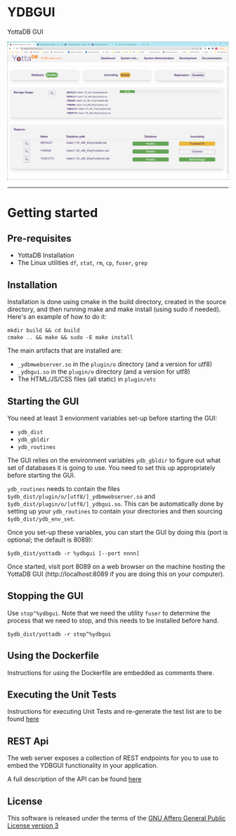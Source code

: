 <!--
/****************************************************************
 *                                                              *
 * Copyright (c) 2022 YottaDB LLC and/or its subsidiaries.      *
 * All rights reserved.                                         *
 *                                                              *
 * This source code contains the intellectual property          *
 * of its copyright holder(s), and is made available            *
 * under a license.  If you do not know the terms of            *
 * the license, please stop and do not read further.            *
 *                                                              *
 ****************************************************************/
-->

# YDBGUI

YottaDB GUI

![main_screen](docs/main-screen.png)

<hr>

# Getting started

## Pre-requisites

* YottaDB Installation
* The Linux utilities `df`, `stat`, `rm`, `cp`, `fuser`, `grep`

## Installation
Installation is done using cmake in the build directory, created in the source directory,
and then running make and make install (using sudo if needed). Here's an example of how
to do it:

```
mkdir build && cd build
cmake .. && make && sudo -E make install
```

The main artifacts that are installed are:
- `_ydbmwebserver.so` in the `plugin/o` directory (and a version for utf8)
- `_ydbgui.so` in the `plugin/o` directory (and a version for utf8)
- The HTML/JS/CSS files (all static) in `plugin/etc`

## Starting the GUI
You need at least 3 envionment variables set-up before starting the GUI:

 - `ydb_dist`
 - `ydb_gbldir`
 - `ydb_routines`

The GUI relies on the environment variables `ydb_gbldir` to figure out what set
of databases it is going to use. You need to set this up appropriately before
starting the GUI.

`ydb_routines` needs to contain the files
`$ydb_dist/plugin/o/[utf8/]_ydbmwebserver.so` and
`$ydb_dist/plugin/o/[utf8/]_ydbgui.so`. This can be automatically done by
setting up your `ydb_routines` to contain your directories and then sourcing
`$ydb_dist/ydb_env_set`.

Once you set-up these variables, you can start the GUI by doing this (port is
optional; the default is 8089):

```
$ydb_dist/yottadb -r %ydbgui [--port nnnn]
```

Once started, visit port 8089 on a web browser on the machine hosting the
YottaDB GUI (http://localhost:8089 if you are doing this on your computer).

## Stopping the GUI
Use `stop^%ydbgui`. Note that we need the utility `fuser` to determine the
process that we need to stop, and this needs to be installed before hand.
```
$ydb_dist/yottadb -r stop^%ydbgui 
```

## Using the Dockerfile
Instructions for using the Dockerfile are embedded as comments there.

## Executing the Unit Tests
Instructions for executing Unit Tests and re-generate the test list are to be found [here](docs/testing.md) 

## REST Api
The web server exposes a collection of REST endpoints for you to use to embed the YDBGUI functionality in your application.

A full description of the API can be found [here](docs/rest.md) 

## License
This software is released under the terms of the  [GNU Affero General Public License version 3](https://www.gnu.org/licenses/agpl-3.0.txt)
